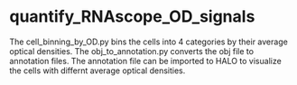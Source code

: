 # quantify_RNAscope_OD_signals
The cell_binning_by_OD.py bins the cells into 4 categories by their average optical densities. 
The obj_to_annotation.py converts the obj file to annotation files. The annotation file can be imported to HALO to visualize the cells with differnt average optical densities. 
